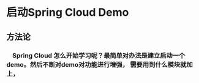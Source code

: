 # 启动Spring Cloud Demo

## 方法论

### &nbsp;&nbsp;&nbsp;&nbsp;Spring Cloud 怎么开始学习呢？最简单对办法是建立启动一个demo。然后不断对demo对功能进行增强， 需要用到什么模块就加上，                                              
